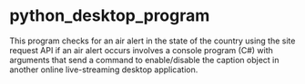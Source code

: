 # python_desktop_program

This program checks for an air alert in the state of the country using the site request API if an air alert occurs 
involves a console program (C#) with arguments that send a command to enable/disable the caption object 
in another online live-streaming desktop application.
